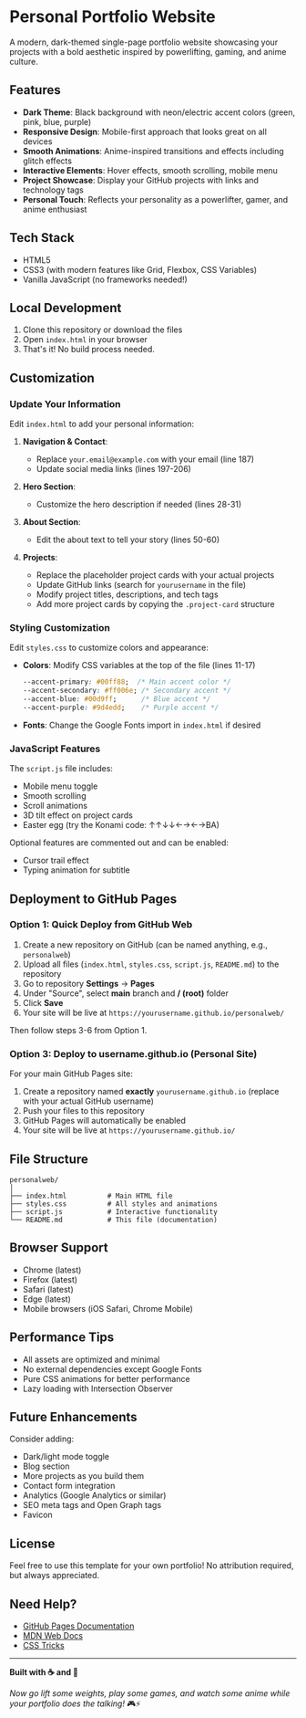 # Personal Portfolio Website

A modern, dark-themed single-page portfolio website showcasing your projects with a bold aesthetic inspired by powerlifting, gaming, and anime culture.

## Features

- **Dark Theme**: Black background with neon/electric accent colors (green, pink, blue, purple)
- **Responsive Design**: Mobile-first approach that looks great on all devices
- **Smooth Animations**: Anime-inspired transitions and effects including glitch effects
- **Interactive Elements**: Hover effects, smooth scrolling, mobile menu
- **Project Showcase**: Display your GitHub projects with links and technology tags
- **Personal Touch**: Reflects your personality as a powerlifter, gamer, and anime enthusiast

## Tech Stack

- HTML5
- CSS3 (with modern features like Grid, Flexbox, CSS Variables)
- Vanilla JavaScript (no frameworks needed!)

## Local Development

1. Clone this repository or download the files
2. Open `index.html` in your browser
3. That's it! No build process needed.

## Customization

### Update Your Information

Edit `index.html` to add your personal information:

1. **Navigation & Contact**:
   - Replace `your.email@example.com` with your email (line 187)
   - Update social media links (lines 197-206)

2. **Hero Section**:
   - Customize the hero description if needed (lines 28-31)

3. **About Section**:
   - Edit the about text to tell your story (lines 50-60)

4. **Projects**:
   - Replace the placeholder project cards with your actual projects
   - Update GitHub links (search for `yourusername` in the file)
   - Modify project titles, descriptions, and tech tags
   - Add more project cards by copying the `.project-card` structure

### Styling Customization

Edit `styles.css` to customize colors and appearance:

- **Colors**: Modify CSS variables at the top of the file (lines 11-17)
  ```css
  --accent-primary: #00ff88;  /* Main accent color */
  --accent-secondary: #ff006e; /* Secondary accent */
  --accent-blue: #00d9ff;      /* Blue accent */
  --accent-purple: #9d4edd;    /* Purple accent */
  ```

- **Fonts**: Change the Google Fonts import in `index.html` if desired

### JavaScript Features

The `script.js` file includes:
- Mobile menu toggle
- Smooth scrolling
- Scroll animations
- 3D tilt effect on project cards
- Easter egg (try the Konami code: ↑↑↓↓←→←→BA)

Optional features are commented out and can be enabled:
- Cursor trail effect
- Typing animation for subtitle

## Deployment to GitHub Pages

### Option 1: Quick Deploy from GitHub Web

1. Create a new repository on GitHub (can be named anything, e.g., `personalweb`)
2. Upload all files (`index.html`, `styles.css`, `script.js`, `README.md`) to the repository
3. Go to repository **Settings** → **Pages**
4. Under "Source", select **main** branch and **/ (root)** folder
5. Click **Save**
6. Your site will be live at `https://yourusername.github.io/personalweb/`



Then follow steps 3-6 from Option 1.

### Option 3: Deploy to username.github.io (Personal Site)

For your main GitHub Pages site:

1. Create a repository named **exactly** `yourusername.github.io` (replace with your actual GitHub username)
2. Push your files to this repository
3. GitHub Pages will automatically be enabled
4. Your site will be live at `https://yourusername.github.io/`

## File Structure

```
personalweb/
│
├── index.html          # Main HTML file
├── styles.css          # All styles and animations
├── script.js           # Interactive functionality
└── README.md           # This file (documentation)
```

## Browser Support

- Chrome (latest)
- Firefox (latest)
- Safari (latest)
- Edge (latest)
- Mobile browsers (iOS Safari, Chrome Mobile)

## Performance Tips

- All assets are optimized and minimal
- No external dependencies except Google Fonts
- Pure CSS animations for better performance
- Lazy loading with Intersection Observer

## Future Enhancements

Consider adding:
- Dark/light mode toggle
- Blog section
- More projects as you build them
- Contact form integration
- Analytics (Google Analytics or similar)
- SEO meta tags and Open Graph tags
- Favicon

## License

Feel free to use this template for your own portfolio! No attribution required, but always appreciated.

## Need Help?

- [GitHub Pages Documentation](https://docs.github.com/en/pages)
- [MDN Web Docs](https://developer.mozilla.org/)
- [CSS Tricks](https://css-tricks.com/)

---

**Built with ☕ and 💪**

*Now go lift some weights, play some games, and watch some anime while your portfolio does the talking!* 🎮⚡


